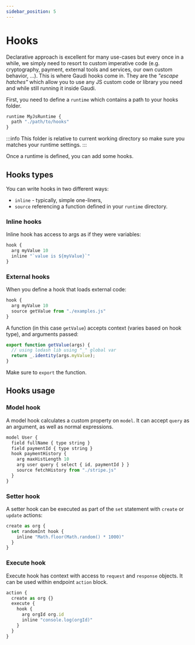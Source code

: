 ```yaml
---
sidebar_position: 5
---
```


# Hooks

Declarative approach is excellent for many use-cases but every once in a while, we simply need to resort to custom imperative code (e.g. cryptography, payment, external tools and services, our own custom behavior, ...). This is where Gaudi hooks come in. They are the _"escape hatches"_ which allow you to use any JS custom code or library you need and while still running it inside Gaudi.

First, you need to define a `runtime` which contains a path to your hooks folder.

```javascript
runtime MyJsRuntime {
  path "./path/to/hooks"
}
```

:::info
This folder is relative to current working directory so make sure you matches your runtime settings.
:::

Once a runtime is defined, you can add some hooks.

## Hooks types

You can write hooks in two different ways:

- `inline` - typically, simple one-liners,
- `source` referencing a function defined in your `runtime` directory.

### Inline hooks

Inline hook has access to args as if they were variables:

```javascript
hook {
  arg myValue 10
  inline "`value is ${myValue}`"
}
```

### External hooks

When you define a hook that loads external code:

```javascript
hook {
  arg myValue 10
  source getValue from "./examples.js"
}
```

A function (in this case `getValue`) accepts context (varies based on hook type), and arguments passed:

```javascript
export function getValue(args) {
  // using lodash lib using "_" global var
  return _.identity(args.myValue);
}
```

Make sure to `export` the function.

## Hooks usage

### Model hook

A model hook calculates a custom property on `model`. It can accept `query` as an argument, as well as normal expressions.

```javascript
model User {
  field fullName { type string }
  field paymentId { type string }
  hook paymentHistory {
    arg maxHistLength 10
    arg user query { select { id, paymentId } }
    source fetchHistory from "./stripe.js"
  }
}
```

### Setter hook

A setter hook can be executed as part of the `set` statement with `create` or `update` actions:

```javascript
create as org {
  set randomInt hook {
    inline "Math.floor(Math.random() * 1000)"
  }
}
```

### Execute hook

Execute hook has context with access to  `request` and `response` objects. It can be used within endpoint `action` block.

```javascript
action {
  create as org {}
  execute {
    hook {
      arg orgId org.id
      inline "console.log(orgId)"
    }
  }
}
```

<!-- TODO: validator hook -->
